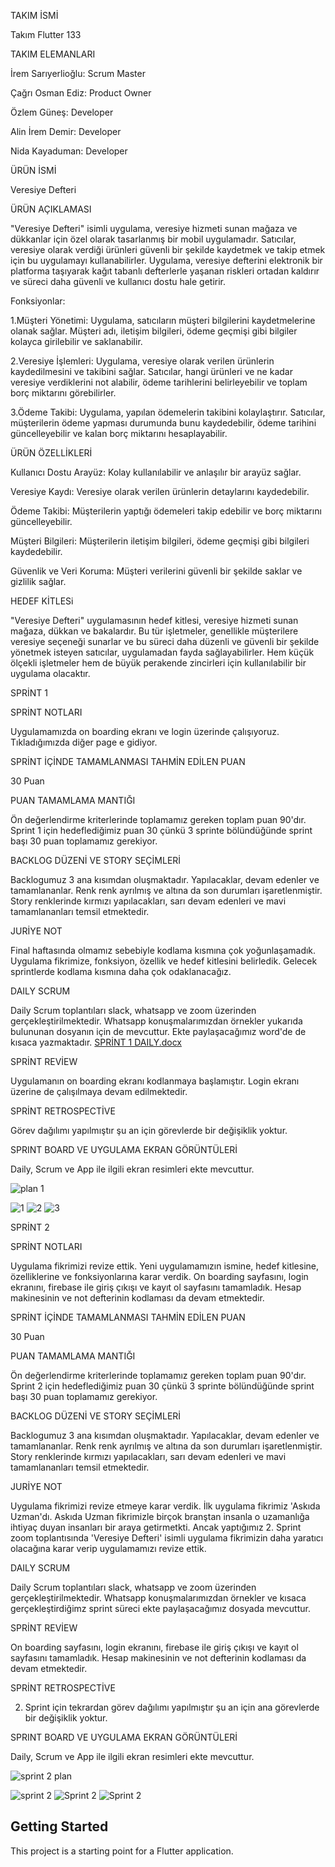 TAKIM İSMİ

Takım Flutter 133

TAKIM ELEMANLARI

İrem Sarıyerlioğlu: Scrum Master

Çağrı Osman Ediz: Product Owner

Özlem Güneş: Developer

Alin İrem Demir: Developer

Nida Kayaduman: Developer

ÜRÜN İSMİ

Veresiye Defteri

ÜRÜN AÇIKLAMASI

"Veresiye Defteri" isimli uygulama, veresiye hizmeti sunan mağaza ve dükkanlar için özel olarak tasarlanmış bir mobil uygulamadır. Satıcılar, veresiye olarak verdiği ürünleri güvenli bir şekilde kaydetmek ve takip etmek için bu uygulamayı kullanabilirler. Uygulama, veresiye defterini elektronik bir platforma taşıyarak kağıt tabanlı defterlerle yaşanan riskleri ortadan kaldırır ve süreci daha güvenli ve kullanıcı dostu hale getirir.

Fonksiyonlar:

1.Müşteri Yönetimi: Uygulama, satıcıların müşteri bilgilerini kaydetmelerine olanak sağlar. Müşteri adı, iletişim bilgileri, ödeme geçmişi gibi bilgiler kolayca girilebilir ve saklanabilir.

2.Veresiye İşlemleri: Uygulama, veresiye olarak verilen ürünlerin kaydedilmesini ve takibini sağlar. Satıcılar, hangi ürünleri ve ne kadar veresiye verdiklerini not alabilir, ödeme tarihlerini belirleyebilir ve toplam borç miktarını görebilirler.

3.Ödeme Takibi: Uygulama, yapılan ödemelerin takibini kolaylaştırır. Satıcılar, müşterilerin ödeme yapması durumunda bunu kaydedebilir, ödeme tarihini güncelleyebilir ve kalan borç miktarını hesaplayabilir.

ÜRÜN ÖZELLİKLERİ

Kullanıcı Dostu Arayüz: Kolay kullanılabilir ve anlaşılır bir arayüz sağlar.

Veresiye Kaydı: Veresiye olarak verilen ürünlerin detaylarını kaydedebilir.

Ödeme Takibi: Müşterilerin yaptığı ödemeleri takip edebilir ve borç miktarını güncelleyebilir.

Müşteri Bilgileri: Müşterilerin iletişim bilgileri, ödeme geçmişi gibi bilgileri kaydedebilir.

Güvenlik ve Veri Koruma: Müşteri verilerini güvenli bir şekilde saklar ve gizlilik sağlar.

HEDEF KİTLESi

"Veresiye Defteri" uygulamasının hedef kitlesi, veresiye hizmeti sunan mağaza, dükkan ve bakalardır. Bu tür işletmeler, genellikle müşterilere veresiye seçeneği sunarlar ve bu süreci daha düzenli ve güvenli bir şekilde yönetmek isteyen satıcılar, uygulamadan fayda sağlayabilirler. Hem küçük ölçekli işletmeler hem de büyük perakende zincirleri için kullanılabilir bir uygulama olacaktır.

SPRİNT 1

SPRİNT NOTLARI

Uygulamamızda on boarding ekranı ve login üzerinde çalışıyoruz. Tıkladığımızda diğer page e gidiyor.

SPRİNT İÇİNDE TAMAMLANMASI TAHMİN EDİLEN PUAN

30 Puan

PUAN TAMAMLAMA MANTIĞI

Ön değerlendirme kriterlerinde toplamamız gereken toplam puan 90'dır. Sprint 1 için hedeflediğimiz puan 30 çünkü 3 sprinte bölündüğünde sprint başı 30 puan toplamamız gerekiyor.

BACKLOG DÜZENİ VE STORY SEÇİMLERİ

Backlogumuz 3 ana kısımdan oluşmaktadır. Yapılacaklar, devam edenler ve tamamlananlar. Renk renk ayrılmış ve altına da son durumları işaretlenmiştir. Story renklerinde kırmızı yapılacakları, sarı devam edenleri ve mavi tamamlananları temsil etmektedir.

JURİYE NOT

Final haftasında olmamız sebebiyle kodlama kısmına çok yoğunlaşamadık. Uygulama fikrimize, fonksiyon, özellik ve hedef kitlesini belirledik. Gelecek sprintlerde kodlama kısmına daha çok odaklanacağız.

DAILY SCRUM

Daily Scrum toplantıları slack, whatsapp ve zoom üzerinden gerçekleştirilmektedir. Whatsapp konuşmalarımızdan örnekler yukarıda bulununan dosyanın için de mevcuttur. Ekte paylaşacağımız word'de de kısaca yazmaktadır. [SPRİNT 1 DAILY.docx](https://github.com/GOUA-Bootcamp133/Bootcamp/files/11779603/SPRINT.1.DAILY.docx)

SPRİNT REVİEW

Uygulamanın on boarding ekranı kodlanmaya başlamıştır. Login ekranı üzerine de çalışılmaya devam edilmektedir.

SPRİNT RETROSPECTİVE

Görev dağılımı yapılmıştır şu an için görevlerde bir değişiklik yoktur.

SPRINT BOARD VE UYGULAMA EKRAN GÖRÜNTÜLERİ

Daily, Scrum ve App ile ilgili ekran resimleri ekte mevcuttur.

![plan 1](https://github.com/GOUA-Bootcamp133/Bootcamp/assets/136114162/e0e17881-df14-45da-8c58-429f38296c1f)


![1](https://github.com/GOUA-Bootcamp133/Bootcamp/assets/136114162/5d7588bd-088a-4780-bb76-5202738ddaa5)
![2](https://github.com/GOUA-Bootcamp133/Bootcamp/assets/136114162/4cab73bf-f205-432a-87ea-20c131abeb35)
![3](https://github.com/GOUA-Bootcamp133/Bootcamp/assets/136114162/309e7c7a-5ffa-41f8-a9ed-9de72e40d97d)




SPRİNT 2

SPRİNT NOTLARI

Uygulama fikrimizi revize ettik. Yeni uygulamamızın ismine, hedef kitlesine, özelliklerine ve fonksiyonlarına karar verdik. On boarding sayfasını, login ekranını, firebase ile giriş çıkışı ve kayıt ol sayfasını tamamladık. Hesap makinesinin ve not defterinin kodlaması da devam etmektedir.

SPRİNT İÇİNDE TAMAMLANMASI TAHMİN EDİLEN PUAN

30 Puan

PUAN TAMAMLAMA MANTIĞI

Ön değerlendirme kriterlerinde toplamamız gereken toplam puan 90'dır. Sprint 2 için hedeflediğimiz puan 30 çünkü 3 sprinte bölündüğünde sprint başı 30 puan toplamamız gerekiyor.

BACKLOG DÜZENİ VE STORY SEÇİMLERİ

Backlogumuz 3 ana kısımdan oluşmaktadır. Yapılacaklar, devam edenler ve tamamlananlar. Renk renk ayrılmış ve altına da son durumları işaretlenmiştir. Story renklerinde kırmızı yapılacakları, sarı devam edenleri ve mavi tamamlananları temsil etmektedir.

JURİYE NOT

Uygulama fikrimizi revize etmeye karar verdik. İlk uygulama fikrimiz 'Askıda Uzman'dı. Askıda Uzman fikrimizle birçok branştan insanla o uzamanlığa ihtiyaç duyan insanları bir araya getirmetkti. Ancak yaptığımız 2. Sprint zoom toplantısında 'Veresiye Defteri' isimli uygulama fikrimizin daha yaratıcı olacağına karar verip uygulamamızı revize ettik.

DAILY SCRUM

Daily Scrum toplantıları slack, whatsapp ve zoom üzerinden gerçekleştirilmektedir. Whatsapp konuşmalarımızdan örnekler ve kısaca gerçekleştirdiğimz sprint süreci ekte paylaşacağımız dosyada mevcuttur.

SPRİNT REVİEW

On boarding sayfasını, login ekranını, firebase ile giriş çıkışı ve kayıt ol sayfasını tamamladık. Hesap makinesinin ve not defterinin kodlaması da devam etmektedir.

SPRİNT RETROSPECTİVE

2. Sprint için tekrardan görev dağılımı yapılmıştır şu an için ana görevlerde bir değişiklik yoktur.

SPRINT BOARD VE UYGULAMA EKRAN GÖRÜNTÜLERİ

Daily, Scrum ve App ile ilgili ekran resimleri ekte mevcuttur.

![sprint 2 plan](https://github.com/GOUA-Bootcamp133/Bootcamp/assets/136116755/15bc074d-8a8e-4af2-a37d-bf9a816a51d6)

![sprint 2](https://github.com/GOUA-Bootcamp133/Bootcamp/assets/136116755/f2758639-21e8-49a4-9334-514eede7db9a)
![Sprint 2](https://github.com/GOUA-Bootcamp133/Bootcamp/assets/136116755/d1f8cd18-1f3e-4226-96fe-f6cec4742e2d)
![Sprint 2](https://github.com/GOUA-Bootcamp133/Bootcamp/assets/136116755/dc8d0375-979a-4009-8fcd-4bbc853338c4)



## Getting Started

This project is a starting point for a Flutter application.


